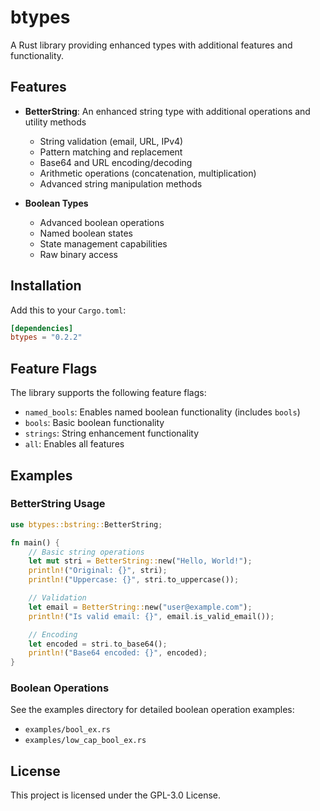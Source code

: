# btypes

A Rust library providing enhanced types with additional features and functionality.

## Features

- **BetterString**: An enhanced string type with additional operations and utility methods
  - String validation (email, URL, IPv4)
  - Pattern matching and replacement
  - Base64 and URL encoding/decoding
  - Arithmetic operations (concatenation, multiplication)
  - Advanced string manipulation methods

- **Boolean Types**
  - Advanced boolean operations
  - Named boolean states
  - State management capabilities
  - Raw binary access

## Installation

Add this to your `Cargo.toml`:

```toml
[dependencies]
btypes = "0.2.2"
```

## Feature Flags

The library supports the following feature flags:

- `named_bools`: Enables named boolean functionality (includes `bools`)
- `bools`: Basic boolean functionality
- `strings`: String enhancement functionality
- `all`: Enables all features

## Examples

### BetterString Usage

```rust
use btypes::bstring::BetterString;

fn main() {
    // Basic string operations
    let mut stri = BetterString::new("Hello, World!");
    println!("Original: {}", stri);
    println!("Uppercase: {}", stri.to_uppercase());

    // Validation
    let email = BetterString::new("user@example.com");
    println!("Is valid email: {}", email.is_valid_email());

    // Encoding
    let encoded = stri.to_base64();
    println!("Base64 encoded: {}", encoded);
}
```

### Boolean Operations

See the examples directory for detailed boolean operation examples:
- `examples/bool_ex.rs`
- `examples/low_cap_bool_ex.rs`

## License

This project is licensed under the GPL-3.0 License.
